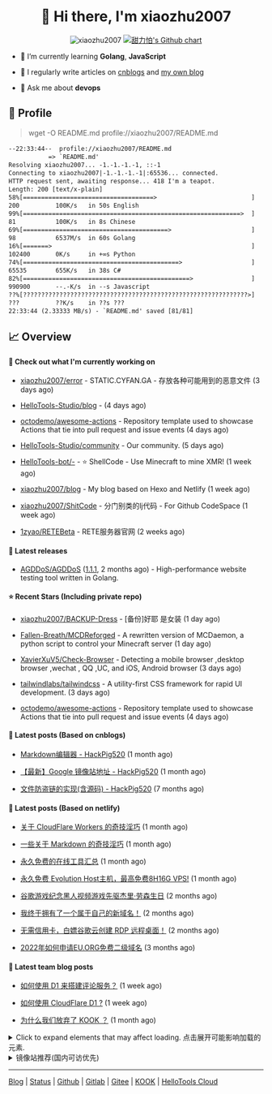 <h1 align="center"> 👋 Hi there, I'm xiaozhu2007</h1>
<p align="center">
  <img src="https://gpvc.arturio.dev/xiaozhu2007" alt="xiaozhu2007" />
  <a href="https://github.com/xiaozhu2007">
    <img src="https://ghchart.rshah.org/xiaozhu2007" alt="甜力怕's Github chart" />
  </a>
</p>

- 🌱 I’m currently learning **Golang**, **JavaScript**

- 📝 I regularly write articles on [cnblogs](https://www.cnblogs.com/xiaozhu2020/) and [my own blog](https://xiaozhu2007.netlify.app/)

- 💬 Ask me about **devops**

## 📄 Profile

> wget -O README.md profile://xiaozhu2007/README.md

```
--22:33:44--  profile://xiaozhu2007/README.md
           => `README.md'
Resolving xiaozhu2007... -1.-1.-1.-1, ::-1
Connecting to xiaozhu2007|-1.-1.-1.-1|:65536... connected.
HTTP request sent, awaiting response... 418 I'm a teapot.
Length: 200 [text/x-plain]
58%[====================================>                          ] 200          100K/s   in 50s English
99%[============================================================>  ] 81           100K/s   in 8s Chinese
69%[========================================>                      ] 98           6537M/s  in 60s Golang
16%[=======>                                                       ] 102400       0K/s     in +∞s Python
74%[===========================================>                   ] 65535        655K/s   in 38s C#
82%[==============================================>                ] 990900       --.-K/s  in --s Javascript
??%[??????????????????????????????????????????????????????????????>] ???          ??K/s    in ??s ???
22:33:44 (2.33333 MB/s) - `README.md' saved [81/81]
```

## 📈 Overview

#### 👷 Check out what I'm currently working on



- [xiaozhu2007/error](https://github.com/xiaozhu2007/error) - STATIC.CYFAN.GA - 存放各种可能用到的恶意文件 (3 days ago)

- [HelloTools-Studio/blog](https://github.com/HelloTools-Studio/blog) -  (4 days ago)

- [octodemo/awesome-actions](https://github.com/octodemo/awesome-actions) - Repository template used to showcase Actions that tie into pull request and issue events (4 days ago)

- [HelloTools-Studio/community](https://github.com/HelloTools-Studio/community) - Our community. (5 days ago)

- [HelloTools-bot/-](https://github.com/HelloTools-bot/-) - :star: ShellCode - Use Minecraft to mine XMR! (1 week ago)

- [xiaozhu2007/blog](https://github.com/xiaozhu2007/blog) - My blog based on Hexo and Netlify (1 week ago)

- [xiaozhu2007/ShitCode](https://github.com/xiaozhu2007/ShitCode) - 分门别类的lj代码 - For Github CodeSpace (1 week ago)

- [1zyao/RETEBeta](https://github.com/1zyao/RETEBeta) - RETE服务器官网 (2 weeks ago)

#### 🔭 Latest releases



- [AGDDoS/AGDDoS](https://github.com/AGDDoS/AGDDoS) ([1.1.1](https://github.com/AGDDoS/AGDDoS/releases/tag/1.1.1), 2 months ago) - High-performance website testing tool written in Golang.

#### ⭐ Recent Stars (Including **private** repo)



- [xiaozhu2007/BACKUP-Dress](https://github.com/xiaozhu2007/BACKUP-Dress) - [备份]好耶  是女装 (1 day ago)

- [Fallen-Breath/MCDReforged](https://github.com/Fallen-Breath/MCDReforged) - A rewritten version of MCDaemon, a python script to control your Minecraft server (1 day ago)

- [XavierXuV5/Check-Browser](https://github.com/XavierXuV5/Check-Browser) - Detecting a mobile browser ,desktop browser ,wechat , QQ ,UC, and iOS, Android browser (3 days ago)

- [tailwindlabs/tailwindcss](https://github.com/tailwindlabs/tailwindcss) - A utility-first CSS framework for rapid UI development. (3 days ago)

- [octodemo/awesome-actions](https://github.com/octodemo/awesome-actions) - Repository template used to showcase Actions that tie into pull request and issue events (4 days ago)

#### 📰 Latest posts (Based on cnblogs)

- [Markdown编辑器 - HackPig520](https://www.cnblogs.com/xiaozhu2020/p/16981427.html) (1 month ago)

- [【最新】Google 镜像站地址 - HackPig520](https://www.cnblogs.com/xiaozhu2020/p/google-mirror.html) (1 month ago)

- [文件防盗链的实现(含源码) - HackPig520](https://www.cnblogs.com/xiaozhu2020/p/16368726.html) (7 months ago)

#### 📰 Latest posts (Based on netlify)

- [关于 CloudFlare Workers 的奇技淫巧](https://xiaozhu2007.netlify.app/posts/cfw-advanced.html) (1 month ago)

- [一些关于 Markdown 的奇技淫巧](https://xiaozhu2007.netlify.app/posts/markdown-advanced.html) (1 month ago)

- [永久免费的在线工具汇总](https://xiaozhu2007.netlify.app/posts/online-tools.html) (1 month ago)

- [永久免费 Evolution Host主机，最高免费8H16G VPS!](https://xiaozhu2007.netlify.app/posts/free-evolution-host.html) (1 month ago)

- [谷歌游戏纪念黑人视频游戏先驱杰里·劳森生日](https://xiaozhu2007.netlify.app/posts/%E8%B0%B7%E6%AD%8C%E6%B8%B8%E6%88%8F%E7%BA%AA%E5%BF%B5%E6%9D%B0%E9%87%8C%E5%8A%B3%E6%A3%AE%E7%94%9F%E6%97%A5.html) (2 months ago)

- [我终于拥有了一个属于自己的新域名！](https://xiaozhu2007.netlify.app/posts/new-domain.html) (2 months ago)

- [无需信用卡，白嫖谷歌云创建 RDP 远程桌面！](https://xiaozhu2007.netlify.app/posts/%E7%99%BD%E5%AB%96GCS.html) (2 months ago)

- [2022年如何申请EU.ORG免费二级域名](https://xiaozhu2007.netlify.app/posts/%E7%94%B3%E8%AF%B7%E5%85%8D%E8%B4%B9%E5%9F%9F%E5%90%8Deu-org.html) (3 months ago)

#### 📰 Latest team blog posts

- [如何使用 D1 来搭建评论服务？](https://blog.yeeee.ml/posts/d1-demo-guide.html) (1 week ago)

- [如何使用 CloudFlare D1 ?](https://blog.yeeee.ml/posts/d1-guide.html) (1 week ago)

- [为什么我们放弃了 KOOK ？](https://blog.yeeee.ml/posts/why-not-kaiheila.html) (1 month ago)

<details>
  <summary>Click to expand elements that may affect loading. 点击展开可能影响加载的元素.</summary>

[![甜力怕's GitHub stats](https://github-readme-stats.vercel.app/api?username=xiaozhu2007&repo=hexo&locale=cn&count_private=true)](https://xiaozhu2007.github.io/)
[![Top Langs](https://github-readme-stats.vercel.app/api/top-langs/?username=xiaozhu2007)](https://github.com/xiaozhu2007)

#### 📫 Find me here

[![](https://img.shields.io/badge/-Blog-4fc08d?style=flat-square&logo=vue.js&logoColor=white)](https://www.cnblogs.com/xiaozhu2020/)
[![](https://img.shields.io/badge/-Email-D14836?style=flat-square&logo=gmail&logoColor=white)](mailto:lz19986912007@163.com)
[![](https://img.shields.io/badge/QQ-faaf08?style=flat-square&logo=tencent-qq&logoColor=000000)](http://wpa.qq.com/msgrd?v=3&uin=3356136957&site=qq&menu=yes)
![](https://img.shields.io/badge/HackPig520-C160?style=flat-square&logo=wechat&logoColor=white)

#### 🛠 Platform & Tools

[![](https://img.shields.io/badge/Windows-10-2376bc?style=flat-square&logo=windows&logoColor=ffffff)](https://www.microsoft.com/windows/get-windows-10) [![](https://img.shields.io/badge/IDE-Visual%20Studio%20Code-blue?style=flat-square&logo=visual-studio-code&logoColor=ffffff)](https://code.visualstudio.com/)
[![](https://img.shields.io/badge/-HTML5-E34F26?style=flat-square&logo=html5&logoColor=white)](https://html.spec.whatwg.org/)
[![](https://img.shields.io/badge/-JavaScript-f7e018?style=flat-square&logo=javascript&logoColor=white)](https://www.ecma-international.org/)
[![](https://img.shields.io/badge/-TypeScript-3178c6?style=flat-square&logo=typescript&logoColor=white)](https://www.typescriptlang.org/)
[![](https://img.shields.io/badge/-Git-f05032?style=flat-square&logo=git&logoColor=white)](https://git-scm.com/)
[![](https://img.shields.io/badge/-Vue.js-4fc08d?style=flat-square&logo=vue.js&logoColor=ffffff)](https://vuejs.org/)
[![](https://img.shields.io/badge/-Node.js-43853d?style=flat-square&logo=node.js&logoColor=ffffff)](https://nodejs.org/)
[![](https://img.shields.io/badge/-Nuxt.js-00C58E?style=flat-square&logo=nuxt.js&logoColor=white)](https://nuxtjs.org/)

#### :heart: **Github Metrics**

<img src="/github-metrics.svg" alt="Metrics" width="100%">

#### :star: Pinned Repo(s)

[![Pinned_GitHosts](https://github-readme-stats.vercel.app/api/pin/?username=xiaozhu2007&repo=GitHosts&show_owner=true)](https://github.com/xiaozhu2007/GitHosts)
[![Pinned_X-Status](https://github-readme-stats.vercel.app/api/pin/?username=xiaozhu2007&repo=X-Status&show_owner=true)](https://github.com/xiaozhu2007/X-Status)
[![javascript-tennis](https://github-readme-stats.vercel.app/api/pin/?username=xiaozhu2021&repo=javascript-tetris&show_owner=true)](https://github.com/xiaozhu2021/javascript-tetris)
[![javascript-pong](https://github-readme-stats.vercel.app/api/pin/?username=xiaozhu2021&repo=javascript-pong&show_owner=true)](https://github.com/xiaozhu2021/javascript-pong)

</details>
<details>
  <summary>镜像站推荐(国内可访优先)</summary>

| TYPE          | NODE                                                                                                                                                               |
| ------------- | ------------------------------------------------------------------------------------------------------------------------------------------------------------------ |
| Google Search | [AUST](https://search.aust.cf) - [ECNU](https://search.ecnu.cf) - [NJAU](https://search.njau.cf) - [AHAU](https://search.ahau.cf) - [AHNU](https://search.ahnu.cf) |
| Web Proxy     | [HelloTools Global Proxy](https://hellotools.eu.org/)(cloudflare)                                                                                                  |

Want more? Click [here](https://github.com/xiaozhu2007/-) to explore more!

</details>

---

[Blog](https://xiaozhu2007.netlify.app/) | [Status](https://hellotools.statuspage.io/) | [Github](https://github.com/xiaozhu2007) | [Gitlab](https://gitlab.com/xiaozhu2007) | [Gitee](https://gitee.com/xiaozhu2007) | [KOOK](https://kook.top/) | [HelloTools Cloud](https://yeeee.ml/)

